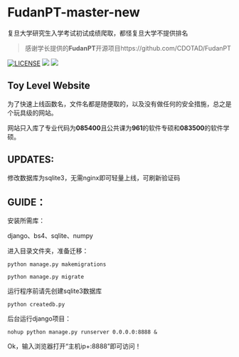 # FudanPT-master-new
复旦大学研究生入学考试初试成绩爬取，都怪复旦大学不提供排名
>
>感谢学长提供的**FudanPT**开源项目https://github.com/CDOTAD/FudanPT

[![LICENSE](https://img.shields.io/badge/license-MIT-blue.svg)](LICENSE) ![](https://img.shields.io/badge/django-2.0-green.svg) ![](https://img.shields.io/badge/BeautifulSoup-4.6.0-green.svg)

## Toy Level Website

为了快速上线函数名，文件名都是随便取的，以及没有做任何的安全措施，总之是个玩具级的网站。

网站只入库了专业代码为**085400**且公共课为**961**的软件专硕和**083500**的软件学硕。

## UPDATES:

修改数据库为sqlite3，无需nginx即可轻量上线，可刷新验证码

## GUIDE：

安装所需库：

django、bs4、sqlite、numpy

进入目录文件夹，准备迁移：

`python manage.py makemigrations`

`python manage.py migrate`

运行程序前请先创建sqlite3数据库

`python createdb.py`

后台运行django项目：

`nohup python manage.py runserver 0.0.0.0:8888 &`

Ok，输入浏览器打开“主机ip+:8888”即可访问！



